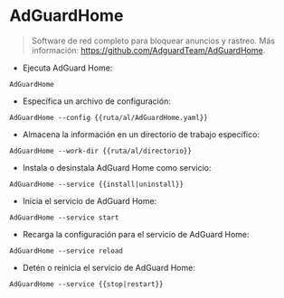 # AdGuardHome

> Software de red completo para bloquear anuncios y rastreo.
> Más información: <https://github.com/AdguardTeam/AdGuardHome>.

- Ejecuta AdGuard Home:

`AdGuardHome`

- Específica un archivo de configuración:

`AdGuardHome --config {{ruta/al/AdGuardHome.yaml}}`

- Almacena la información en un directorio de trabajo específico:

`AdGuardHome --work-dir {{ruta/al/directorio}}`

- Instala o desinstala AdGuard Home como servicio:

`AdGuardHome --service {{install|uninstall}}`

- Inicia el servicio de AdGuard Home:

`AdGuardHome --service start`

- Recarga la configuración para el servicio de AdGuard Home:

`AdGuardHome --service reload`

- Detén o reinicia el servicio de AdGuard Home:

`AdGuardHome --service {{stop|restart}}`

